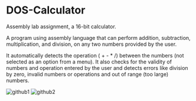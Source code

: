 # DOS-Calculator

Assembly lab assignment, a 16-bit calculator.

A program using assembly language that can perform addition, subtraction, multiplication, and division, on any two numbers provided by the user.

It automatically detects the operation ( + - * /) between the numbers (not selected as an option from a menu). It also checks for the validity of numbers and operation entered by the user and detects errors like division by zero, invalid numbers or operations and out of range (too large) numbers.

![github1](https://github.com/janaAburihan/DOS-Calculator/assets/105488402/cadf4e10-d0bc-424c-b781-e879d13f87c4)
![github2](https://github.com/janaAburihan/DOS-Calculator/assets/105488402/3894d964-5192-4373-8886-3775bc472e98)

